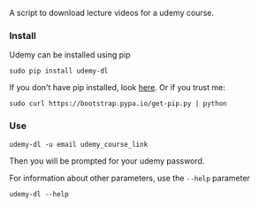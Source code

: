 A script to download lecture videos for a udemy course.

### Install

Udemy can be installed using pip

    sudo pip install udemy-dl

If you don't have pip installed, look [here](http://pip.readthedocs.org/en/latest/installing.html). Or if you trust me:

    sudo curl https://bootstrap.pypa.io/get-pip.py | python


### Use

    udemy-dl -u email udemy_course_link

Then you will be prompted for your udemy password.

For information about other parameters, use the `--help` parameter

    udemy-dl --help
